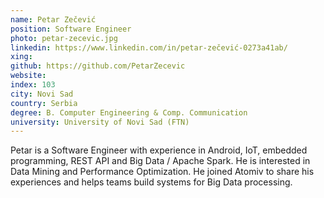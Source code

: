 ```yaml
---
name: Petar Zečević
position: Software Engineer
photo: petar-zecevic.jpg
linkedin: https://www.linkedin.com/in/petar-zečević-0273a41ab/
xing: 
github: https://github.com/PetarZecevic
website: 
index: 103
city: Novi Sad
country: Serbia
degree: B. Computer Engineering & Comp. Communication
university: University of Novi Sad (FTN)
---
```

Petar is a Software Engineer with experience in Android, IoT, embedded programming, REST API and Big Data / Apache Spark. He is interested in Data Mining and Performance Optimization. He joined Atomiv to share his experiences and helps teams build systems for Big Data processing.